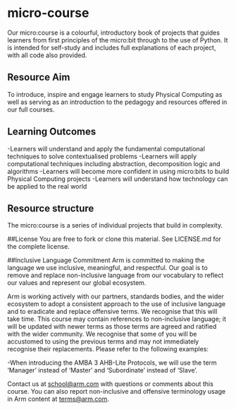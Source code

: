 # micro-course
Our micro:course is a colourful, introductory book of projects that guides learners from first principles of the micro:bit through to the use of Python. It is intended for self-study and includes full explanations of each project, with all code also provided.

## Resource Aim
To introduce, inspire and engage learners to study Physical Computing as well as serving as an introduction to the pedagogy and resources offered in our full courses.

## Learning Outcomes
-Learners will understand and apply the fundamental computational techniques to solve contextualised problems
-Learners will apply computational techniques including abstraction, decomposition logic and algorithms
-Learners will become more confident in using micro:bits to build Physical Computing projects
-Learners will understand how technology can be applied to the real world
  
## Resource structure
The micro:course is a series of individual projects that build in complexity.

##License
You are free to fork or clone this material. See LICENSE.md for the complete license.

##Inclusive Language Commitment
Arm is committed to making the language we use inclusive, meaningful, and respectful. Our goal is to remove and replace non-inclusive language from our vocabulary to reflect our values and represent our global ecosystem.

Arm is working actively with our partners, standards bodies, and the wider ecosystem to adopt a consistent approach to the use of inclusive language and to eradicate and replace offensive terms. We recognise that this will take time. This course may contain references to non-inclusive language; it will be updated with newer terms as those terms are agreed and ratified with the wider community. We recognise that some of you will be accustomed to using the previous terms and may not immediately recognise their replacements. Please refer to the following examples:

-When introducing the AMBA 3 AHB-Lite Protocols, we will use the term ‘Manager’ instead of ‘Master’ and ‘Subordinate’ instead of ‘Slave’.

Contact us at school@arm.com with questions or comments about this course. You can also report non-inclusive and offensive terminology usage in Arm content at terms@arm.com.

